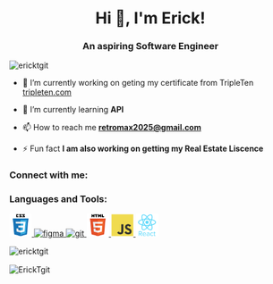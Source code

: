 <h1 align="center">Hi 👋, I'm Erick!</h1>
<h3 align="center">An aspiring Software Engineer</h3>

<p align="left"> <img src="https://komarev.com/ghpvc/?username=ericktgit&label=Profile%20views&color=0e75b6&style=flat" alt="ericktgit" /> </p>

- 🔭 I’m currently working on geting my certificate from TripleTen [tripleten.com](tripleten.com)

- 🌱 I’m currently learning **API**

- 📫 How to reach me **retromax2025@gmail.com**

- ⚡ Fun fact **I am also working on getting my Real Estate Liscence**

<h3 align="left">Connect with me:</h3>
<p align="left">
</p>

<h3 align="left">Languages and Tools:</h3>
<p align="left"> <a href="https://www.w3schools.com/css/" target="_blank" rel="noreferrer"> <img src="https://raw.githubusercontent.com/devicons/devicon/master/icons/css3/css3-original-wordmark.svg" alt="css3" width="40" height="40"/> </a> <a href="https://www.figma.com/" target="_blank" rel="noreferrer"> <img src="https://www.vectorlogo.zone/logos/figma/figma-icon.svg" alt="figma" width="40" height="40"/> </a> <a href="https://git-scm.com/" target="_blank" rel="noreferrer"> <img src="https://www.vectorlogo.zone/logos/git-scm/git-scm-icon.svg" alt="git" width="40" height="40"/> </a> <a href="https://www.w3.org/html/" target="_blank" rel="noreferrer"> <img src="https://raw.githubusercontent.com/devicons/devicon/master/icons/html5/html5-original-wordmark.svg" alt="html5" width="40" height="40"/> </a> <a href="https://developer.mozilla.org/en-US/docs/Web/JavaScript" target="_blank" rel="noreferrer"> <img src="https://raw.githubusercontent.com/devicons/devicon/master/icons/javascript/javascript-original.svg" alt="javascript" width="40" height="40"/> </a> <a href="https://reactjs.org/" target="_blank" rel="noreferrer"> <img src="https://raw.githubusercontent.com/devicons/devicon/master/icons/react/react-original-wordmark.svg" alt="react" width="40" height="40"/> </a> </p>

<p><img align="center" src="https://github-readme-stats.vercel.app/api/top-langs?username=ericktgit&show_icons=true&locale=en&layout=compact" alt="ericktgit" /></p>

<p><img align="center" src="https://github-readme-streak-stats.herokuapp.com/?user=ErickTgit&" alt="ErickTgit" /></p>
